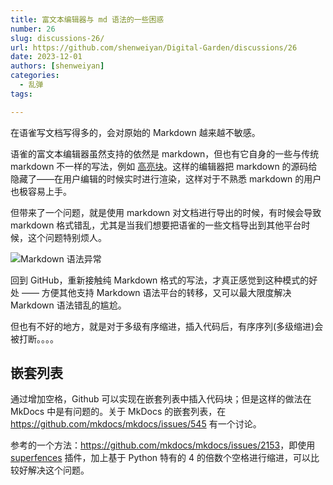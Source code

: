 ```yaml
---
title: 富文本编辑器与 md 语法的一些困惑
number: 26
slug: discussions-26/
url: https://github.com/shenweiyan/Digital-Garden/discussions/26
date: 2023-12-01
authors: [shenweiyan]
categories: 
  - 乱弹
tags: 

---
```


在语雀写文档写得多的，会对原始的 Markdown 越来越不敏感。

语雀的富文本编辑器虽然支持的依然是 markdown，但也有它自身的一些与传统 markdown 不一样的写法，例如 [高亮块](https://www.yuque.com/yuque/gpvawt/rhhxkx)。这样的编辑器把 markdown 的源码给隐藏了——在用户编辑的时候实时进行渲染，这样对于不熟悉 markdown 的用户也极容易上手。

<!-- more -->

但带来了一个问题，就是使用 markdown 对文档进行导出的时候，有时候会导致 markdown 格式错乱，尤其是当我们想要把语雀的一些文档导出到其他平台时候，这个问题特别烦人。

![Markdown 语法异常](https://slab-1251708715.cos.ap-guangzhou.myqcloud.com/KGarden/2023/md-error.png)

回到 GitHub，重新接触纯 Markdown 格式的写法，才真正感觉到这种模式的好处 —— 方便其他支持 Markdown 语法平台的转移，又可以最大限度解决 Markdown 语法错乱的尴尬。

但也有不好的地方，就是对于多级有序缩进，插入代码后，有序序列(多级缩进)会被打断。。。。

## 嵌套列表

通过增加空格，Github 可以实现在嵌套列表中插入代码块；但是这样的做法在 MkDocs 中是有问题的。关于 MkDocs 的嵌套列表，在 https://github.com/mkdocs/mkdocs/issues/545 有一个讨论。

参考的一个方法：<https://github.com/mkdocs/mkdocs/issues/2153>，即使用 [superfences](https://facelessuser.github.io/pymdown-extensions/extensions/superfences/) 插件，加上基于 Python 特有的 4 的倍数个空格进行缩进，可以比较好解决这个问题。


<script src="https://giscus.app/client.js"
	data-repo="shenweiyan/Digital-Garden"
	data-repo-id="R_kgDOKgxWlg"
	data-mapping="number"
	data-term="26"
	data-reactions-enabled="1"
	data-emit-metadata="0"
	data-input-position="bottom"
	data-theme="light"
	data-lang="zh-CN"
	crossorigin="anonymous"
	async>
</script>
